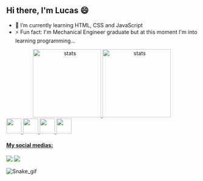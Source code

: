 ## Hi there, I'm Lucas 😄

- 🌱 I’m currently learning HTML, CSS and JavaScript
- ⚡ Fun fact: I'm Mechanical Engineer graduate but at this moment I'm into learning programming...

<div align="center">
  <a href="https://github.com/lucasfnandos">
  <img height="180cm" src="https://github-readme-stats.vercel.app/api?username=lucasfnandos&show_icons=true&theme=tokyonight" alt="stats">
  <img height="180cm" src="https://github-readme-stats.vercel.app/api/top-langs/?username=lucasfnandos&layout=compact&theme=tokyonight&card_width=60" alt="stats">
 </div>
  
 <div>
    <img height="40" width="40" src="https://cdn.jsdelivr.net/gh/devicons/devicon/icons/cplusplus/cplusplus-original.svg">
    <img height="40" width="40" src="https://cdn.jsdelivr.net/gh/devicons/devicon/icons/html5/html5-original.svg">
    <img height="40" width="40" src="https://cdn.jsdelivr.net/gh/devicons/devicon/icons/css3/css3-original.svg">
    <img height="40" width="40" src="https://cdn.jsdelivr.net/gh/devicons/devicon/icons/javascript/javascript-original.svg">
 </div>
   
#### My social medias:        
  <div>
   <a hfer="https://linkedin.com/in/lucasfsoares" target="_blank"><img src="https://img.shields.io/badge/LinkedIn-0077B5?style=for-the-badge&logo=linkedin&logoColor=white" target="_blank"></a>
   <a hfer="https://instagram.com/lucasfnandos" target="_blank"><img src="https://img.shields.io/badge/Instagram-E4405F?style=for-the-badge&logo=instagram&logoColor=white" target="_blank"></a>
   
![Snake_gif](https://github.com/lucasfnandos/lucasfnandos/blob/output/github-contribution-grid-snake.svg)


